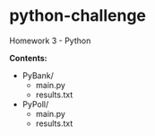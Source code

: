 # python-challenge
Homework 3 - Python

**Contents:**  
* PyBank/  
  * main.py  
  * results.txt  
* PyPoll/  
  * main.py  
  * results.txt
